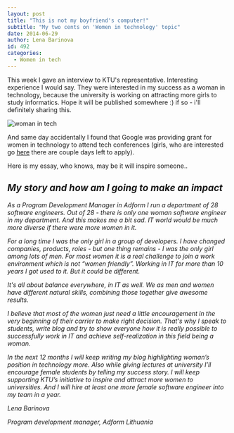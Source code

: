 ```yaml
---
layout: post
title: "This is not my boyfriend's computer!"
subtitle: "My two cents on 'Women in technology' topic"
date: 2014-06-29
author: Lena Barinova
id: 492
categories:
  - Women in tech
---
```


This week I gave an interview to KTU's representative. Interesting experience I would say. They were interested in my success as a woman in technology, because the university is working on attracting more girls to study informatics. Hope it will be published somewhere :) if so - i'll definitely sharing this.

<img src="{{ site.baseurl }}/img/post_img/women-in-tech.jpg" alt="woman in tech" class="left" />

And same day accidentally I found that Google was providing grant for women in technology to attend tech conferences (girls, who are interested go [here](http://www.google.com/edu/students/google-travel-and-conference-grants/#!europe) there are couple days left to apply).

Here is my essay, who knows, may be it will inspire someone..

## _My story and how am I going to make an impact_

_As a Program Development Manager in Adform I run a department of 28 software engineers. Out of 28 - there is only one woman software engineer in my department. And this makes me a bit sad. IT world would be much more diverse if there were more women in it._

_For a long time I was the only girl in a group of developers. I have changed companies, products, roles - but one thing remains - I was the only girl among lots of men. For most women it is a real challenge to join a work environment which is not “women friendly”. Working in IT for more than 10 years I got used to it. But it could be different._

_It's all about balance everywhere, in IT as well. We as men and women have different natural skills, combining those together give awesome results._

_I believe that most of the women just need a little encouragement in the very beginning of their carrier to make right decision. That's why I speak to students, write blog and try to show everyone how it is really possible to successfully work in IT and achieve self-realization in this field being a woman._

_In the next 12 months I will keep writing my blog highlighting woman’s position in technology more. Also while giving lectures at university I’ll encourage female students by telling my success story. I will keep supporting KTU’s initiative to inspire and attract more women to universities. And I will hire at least one more female software engineer into my team in a year._

_Lena Barinova_

_Program development manager, Adform Lithuania_